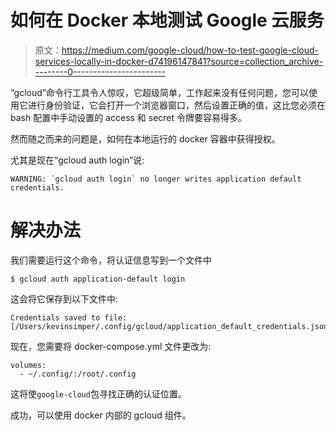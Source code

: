 # 如何在 Docker 本地测试 Google 云服务

> 原文：<https://medium.com/google-cloud/how-to-test-google-cloud-services-locally-in-docker-d74196147841?source=collection_archive---------0----------------------->

“gcloud”命令行工具令人惊叹，它超级简单，工作起来没有任何问题，您可以使用它进行身份验证，它会打开一个浏览器窗口，然后设置正确的值，这比您必须在 bash 配置中手动设置的 access 和 secret 令牌要容易得多。

然而随之而来的问题是，如何在本地运行的 docker 容器中获得授权。

尤其是现在“gcloud auth login”说:

```
WARNING: `gcloud auth login` no longer writes application default credentials.
```

# 解决办法

我们需要运行这个命令，将认证信息写到一个文件中

```
$ gcloud auth application-default login
```

这会将它保存到以下文件中:

```
Credentials saved to file: [/Users/kevinsimper/.config/gcloud/application_default_credentials.json]
```

现在，您需要将 docker-compose.yml 文件更改为:

```
volumes:
  - ~/.config/:/root/.config
```

这将使`google-cloud`包寻找正确的认证位置。

成功，可以使用 docker 内部的 gcloud 组件。